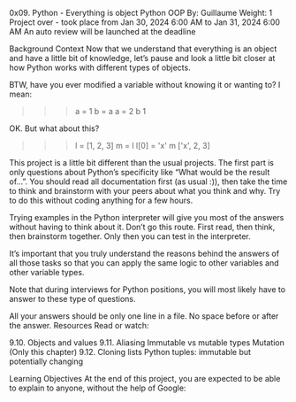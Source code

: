 
0x09. Python - Everything is object
Python
OOP
 By: Guillaume
 Weight: 1
 Project over - took place from Jan 30, 2024 6:00 AM to Jan 31, 2024 6:00 AM
 An auto review will be launched at the deadline

Background Context
Now that we understand that everything is an object and have a little bit of knowledge, 
let’s pause and look a little bit closer at how Python works with different types of objects.

BTW, have you ever modified a variable without knowing it or wanting to? I mean:
>>> a = 1
>>> b = a
>>> a = 2
>>> b
1
>>> 
OK. But what about this?

>>> l = [1, 2, 3]
>>> m = l
>>> l[0] = 'x'
>>> m
['x', 2, 3]
>>> 
This project is a little bit different than the usual projects. 
The first part is only questions about Python’s specificity like “What would be the result of…”. 
You should read all documentation first (as usual :)), 
then take the time to think and brainstorm with your peers about what you think and why. 
Try to do this without coding anything for a few hours.

Trying examples in the Python interpreter will give you most of the answers without having to think about it. 
Don’t go this route. First read, then think, then brainstorm together. Only then you can test in the interpreter.

It’s important that you truly understand the reasons behind the answers of all those tasks so that you can apply the same logic to other variables and other variable types.

Note that during interviews for Python positions, you will most likely have to answer to these type of questions.

All your answers should be only one line in a file. No space before or after the answer.
Resources
Read or watch:

9.10. Objects and values
9.11. Aliasing
Immutable vs mutable types
Mutation (Only this chapter)
9.12. Cloning lists
Python tuples: immutable but potentially changing

Learning Objectives
At the end of this project, you are expected to be able to explain to anyone, without the help of Google:

